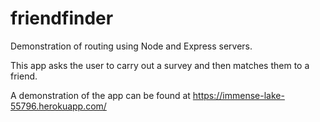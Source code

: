 # friendfinder

Demonstration of routing using Node and Express servers. 

This app asks the user to carry out a survey and then matches them to a friend.

A demonstration of the app can be found at https://immense-lake-55796.herokuapp.com/


